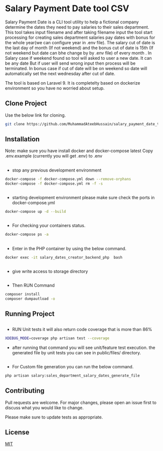 #  Salary Payment Date tool CSV

Salary Payment Date is a CLI tool utility to help a fictional company determine the dates they need to pay salaries to their sales department. This tool takes input filename and after taking filename input the tool start processing for creating sales department salaries pay dates with bonus for the whole year(we can configure year in .env file). The salary cut of date is the last day of month (If not weekend) and the bonus cut of date is 15th (If not weekend but date can bhe change by by .env file) of every month . In Salary case if weekend found so tool will asked to user a new date. It can be any date But if user will send wrong input then process will be terminated. In bonus case if cut of date will be on weekend so date will automatically set the next wednesday after cut of date. 

The tool is based on Laravel 9. It is completelty based on dockerize environment so you have no worried about setup.

## Clone Project

Use the below link for cloning.

```bash
git clone https://github.com/MuhammadAteebHussain/salary_payment_date_tool.git
```

## Installation
Note: make sure you have install docker and docker-compose latest
  Copy .env.example (currently you will get .env) to .env 

## 
- stop any previous development environment

```bash
docker-compose -f docker-compose.yml down --remove-orphans
docker-compose -f docker-compose.yml rm -f -s
```
## 
- starting development environment please make sure check the ports in docker-compose.yml
```bash
docker-compose up -d --build
```
## 
- For checking your containers status.
```bash
docker-compose ps -a
```
## 
- Enter in the PHP container by using the below command.
```bash
docker exec -it salary_dates_creator_backend_php  bash
```
##
- give write access to storage directory
##
-  Then RUN Command
```bash
composer install
composer dumpautload -o
```

## Running Project

##
- RUN Unit tests it will also return code coverage that is more than 86%
```bash
XDEBUG_MODE=coverage php artisan test --coverage
```
- after running that command you will see unit/feature test execution. the generated file by unit tests you can see in  public/files/ directory.

##
- For Custom file generation you can run the below command.
```bash
php artisan salary:sales_department_salary_dates_generate_file
```

## Contributing
Pull requests are welcome. For major changes, please open an issue first to discuss what you would like to change.

Please make sure to update tests as appropriate.

## License
[MIT](https://choosealicense.com/licenses/mit/)
